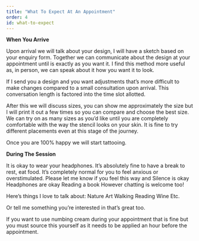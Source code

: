 ```yaml
---
title: "What To Expect At An Appointment"
order: 4
id: what-to-expect
---
```


**When You Arrive**

Upon arrival we will talk about your design, I will have a sketch based on your enquiry form.
Together we can communicate about the design at your appointment until is exactly as you want it.
I find this method more useful as, in person, we can speak about it how you want it to look.

If I send you a design and you want adjustments that’s more difficult to make changes compared to a small consultation upon arrival.
This conversation length is factored into the time slot allotted. 

After this we will discuss sizes, you can show me approximately the size but I will print it out a few times so you can compare and choose the best size. 
We can try on as many sizes as you’d like until you are completely comfortable with the way the stencil looks on your skin.
It is fine to try different placements even at this stage of the journey.

Once you are 100% happy we will start tattooing.

**During The Session**

It is okay to wear your headphones.
It’s absolutely fine to have a break to rest, eat food.
It’s completely normal for you to feel anxious or overstimulated. 
Please let me know if you feel this way and
Silence is okay
Headphones are okay
Reading a book 
However chatting is welcome too!

Here’s things I love to talk about:
Nature
Art
Walking
Reading
Wine
Etc.

Or tell me something you’re interested in that’s great too.

If you want to use numbing cream during your appointment that is fine but you must source this yourself as it needs to be applied an hour before the appointment.